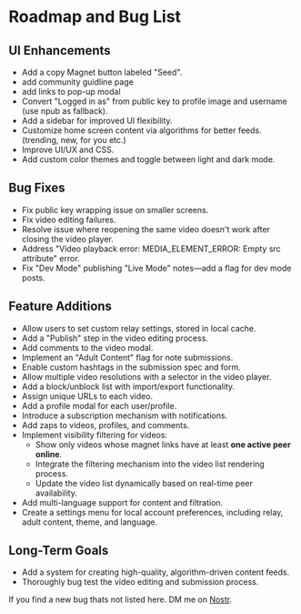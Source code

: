 # Roadmap and Bug List

## UI Enhancements

- Add a copy Magnet button labeled "Seed".
- add community guidline page
- add links to pop-up modal
- Convert "Logged in as" from public key to profile image and username (use npub as fallback).
- Add a sidebar for improved UI flexibility.
- Customize home screen content via algorithms for better feeds. (trending, new, for you etc.)
- Improve UI/UX and CSS.
- Add custom color themes and toggle between light and dark mode.

## Bug Fixes

- Fix public key wrapping issue on smaller screens.
- Fix video editing failures.
- Resolve issue where reopening the same video doesn't work after closing the video player.
- Address "Video playback error: MEDIA_ELEMENT_ERROR: Empty src attribute" error.
- Fix "Dev Mode" publishing "Live Mode" notes—add a flag for dev mode posts.

## Feature Additions

- Allow users to set custom relay settings, stored in local cache.
- Add a "Publish" step in the video editing process.
- Add comments to the video modal.
- Implement an "Adult Content" flag for note submissions.
- Enable custom hashtags in the submission spec and form.
- Allow multiple video resolutions with a selector in the video player.
- Add a block/unblock list with import/export functionality.
- Assign unique URLs to each video.
- Add a profile modal for each user/profile.
- Introduce a subscription mechanism with notifications.
- Add zaps to videos, profiles, and comments.
- Implement visibility filtering for videos:
  - Show only videos whose magnet links have at least **one active peer online**.
  - Integrate the filtering mechanism into the video list rendering process.
  - Update the video list dynamically based on real-time peer availability.
- Add multi-language support for content and filtration.
- Create a settings menu for local account preferences, including relay, adult content, theme, and language.

## Long-Term Goals

- Add a system for creating high-quality, algorithm-driven content feeds.
- Thoroughly bug test the video editing and submission process.

If you find a new bug thats not listed here. DM me on [Nostr](https://primal.net/p/npub13yarr7j6vjqjjkahd63dmr27curypehx45ucue286ac7sft27y0srnpmpe).
